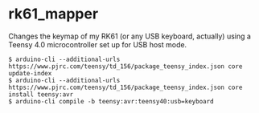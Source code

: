 # rk61_mapper

Changes the keymap of my RK61 (or any USB keyboard, actually) using a Teensy 4.0 microcontroller set up for USB host mode.

```
$ arduino-cli --additional-urls https://www.pjrc.com/teensy/td_156/package_teensy_index.json core update-index
$ arduino-cli --additional-urls https://www.pjrc.com/teensy/td_156/package_teensy_index.json core install teensy:avr
$ arduino-cli compile -b teensy:avr:teensy40:usb=keyboard
```

